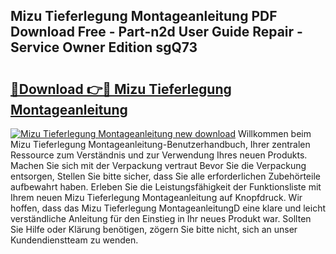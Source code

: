 ## Mizu Tieferlegung Montageanleitung PDF Download Free - Part-n2d User Guide Repair - Service Owner Edition sgQ73

# <h2><a href="http://df7gz7.blite.top/?on=Mizu+Tieferlegung+Montageanleitung">🔗Download 👉🔴 Mizu Tieferlegung Montageanleitung</a></h2>

[![Mizu Tieferlegung Montageanleitung new download](https://i.imgur.com/lujVjoI.png)](http://df7gz7.blite.top/?on=Mizu+Tieferlegung+Montageanleitung)
Willkommen beim Mizu Tieferlegung Montageanleitung-Benutzerhandbuch, Ihrer zentralen Ressource zum Verständnis und zur Verwendung Ihres neuen Produkts. Machen Sie sich mit der Verpackung vertraut Bevor Sie die Verpackung entsorgen, Stellen Sie bitte sicher, dass Sie alle erforderlichen Zubehörteile aufbewahrt haben. Erleben Sie die Leistungsfähigkeit der Funktionsliste mit Ihrem neuen Mizu Tieferlegung Montageanleitung auf Knopfdruck. Wir hoffen, dass das Mizu Tieferlegung MontageanleitungD eine klare und leicht verständliche Anleitung für den Einstieg in Ihr neues Produkt war. Sollten Sie Hilfe oder Klärung benötigen, zögern Sie bitte nicht, sich an unser Kundendienstteam zu wenden.
